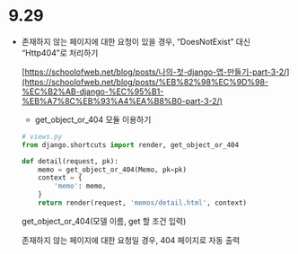 # 9.29

- 존재하지 않는 페이지에 대한 요청이 있을 경우, “DoesNotExist” 대신 “Http404”로 처리하기
    
    [https://schoolofweb.net/blog/posts/나의-첫-django-앱-만들기-part-3-2/](https://schoolofweb.net/blog/posts/%EB%82%98%EC%9D%98-%EC%B2%AB-django-%EC%95%B1-%EB%A7%8C%EB%93%A4%EA%B8%B0-part-3-2/)
    
    - get_object_or_404 모듈 이용하기
    
    ```python
    # views.py
    from django.shortcuts import render, get_object_or_404
    
    def detail(request, pk):
        memo = get_object_or_404(Memo, pk=pk)
        context = {
            'memo': memo,
        }
        return render(request, 'memos/detail.html', context)
    ```
    
    get_object_or_404(모델 이름, get 할 조건 입력)
    
    존재하지 않는 페이지에 대한 요청일 경우, 404 페이지로 자동 출력